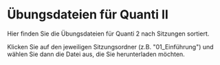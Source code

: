 # Übungsdateien für Quanti II 

Hier finden Sie die Übungsdateien für Quanti 2 nach Sitzungen sortiert.

Klicken Sie auf den jeweiligen Sitzungsordner (z.B. "01_Einführung") und wählen Sie dann die Datei aus, die Sie herunterladen möchten.

